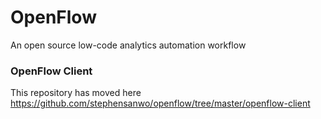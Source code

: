 # OpenFlow

An open source low-code analytics automation workflow

### OpenFlow Client

This repository has moved here https://github.com/stephensanwo/openflow/tree/master/openflow-client
